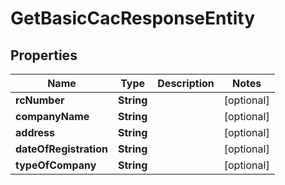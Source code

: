 

# GetBasicCacResponseEntity


## Properties

| Name | Type | Description | Notes |
|------------ | ------------- | ------------- | -------------|
|**rcNumber** | **String** |  |  [optional] |
|**companyName** | **String** |  |  [optional] |
|**address** | **String** |  |  [optional] |
|**dateOfRegistration** | **String** |  |  [optional] |
|**typeOfCompany** | **String** |  |  [optional] |



